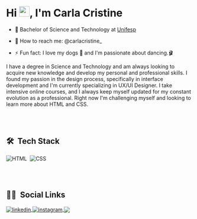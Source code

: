 <!--
### Hi I'm Carla 👋


- I’m currently studying at Unifesp 🎓
- I’m currently learning HTML, CSS, JAVASCRIPT 👩🏻‍💻 
- How to reach me: @carlacristine_ 📱
- Fun fact: I love my dogs 🐶 and I'm passionate about dancing.🩰
-->
<h1 align="left">Hi <img src="https://raw.githubusercontent.com/kaueMarques/kaueMarques/master/hi.gif" height="28px">, I'm Carla Cristine</h1>

- 🔭 Bachelor of Science and Technology at [Unifesp](https://www.unifesp.br)

- 📌 How to reach me: @carlacristine_ 

- ⚡ Fun fact: I love my dogs 🐶 and I'm passionate about dancing.🩰



I have a degree in Science and Technology and am always looking to acquire new knowledge and develop my personal and professional skills. I found my passion in the design process, specifically in interface development and I'm currently specializing in UX/UI Designer. I take intensive online courses, and I always keep myself updated for my constant evolution as a professional. Right now I'm challenging myself and looking to learn more about HTML and CSS.

<br><br>

## 🛠 &nbsp;Tech Stack

![HTML](https://img.shields.io/badge/-HTML-05122A?style=flat&logo=HTML5)&nbsp;
![CSS](https://img.shields.io/badge/-CSS-05122A?style=flat&logo=CSS3&logoColor=1572B6)&nbsp;


<br><br>


## 👩🏻 &nbsp;Social Links

<a href="https://www.linkedin.com/in/carla-cristine-ab1a33215/" target="_blank">
  <img align="center" src="https://img.shields.io/badge/-LinkedIn-%230077B5?style=for-the-badge&logo=linkedin&logoColor=white" alt="linkedin"/>
</a>
<a href="https://www.instagram.com/carlacristine_/" target="_blank">
 <img align="center" src="https://img.shields.io/badge/-Instagram-%23E4405F?style=for-the-badge&logo=instagram&logoColor=white" alt="instagram"/>
</a>
<a href = "mailto:carlacs.cristine@gmail.com"><img align="center" src="https://img.shields.io/badge/-Gmail-%23333?style=for-the-badge&logo=gmail&logoColor=white" target="_blank"></a>
</p>

